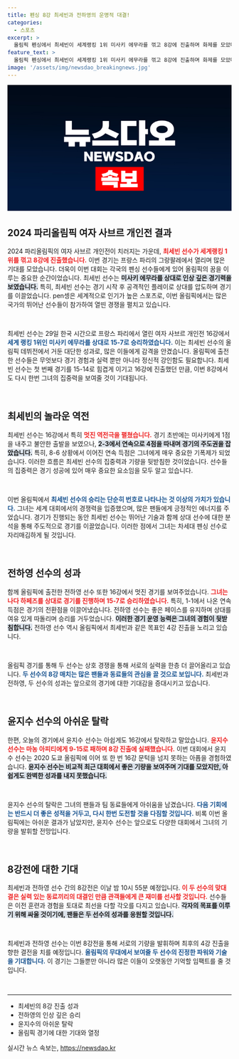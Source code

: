 ```yaml
---
title: 펜싱 8강 최세빈과 전하영의 운명적 대결!
categories:
  - 스포츠
excerpt: >
  올림픽 펜싱에서 최세빈이 세계랭킹 1위 미사키 에무라를 꺾고 8강에 진출하며 화제를 모았다. 한편 윤지수는 16강에서 탈락했다. 최세빈과 전하영의 동상대결이 기다려진다!
feature_text: >
  올림픽 펜싱에서 최세빈이 세계랭킹 1위 미사키 에무라를 꺾고 8강에 진출하며 화제를 모았다. 한편 윤지수는 16강에서 탈락했다. 최세빈과 전하영의 동상대결이 기다려진다!
image: '/assets/img/newsdao_breakingnews.jpg'
---
```


<p><img src="/assets/img/newsdao_breakingnews.jpg" alt="ontimetimes 속보" /></p>

<h2 data-ke-size="size26">2024 파리올림픽 여자 사브르 개인전 결과</h2>

<p data-ke-size="size16">2024 파리올림픽의 여자 사브르 개인전이 치러지는 가운데, <b><span style="color: #ee2323;">최세빈 선수가 세계랭킹 1위를 꺾고 8강에 진출했습니다.</span></b> 이번 경기는 프랑스 파리의 그랑팔레에서 열리며 많은 기대를 모았습니다. 더욱이 이번 대회는 각국의 펜싱 선수들에게 있어 올림픽의 꿈을 이루는 중요한 순간이었습니다. 최세빈 선수는 <b><span style="background-color: #21538527;">미사키 에무라를 상대로 인상 깊은 경기력을 보였습니다.</span></b> 특히, 최세빈 선수는 경기 시작 후 공격적인 플레이로 상대를 압도하며 경기를 이끌었습니다. pen셍은 세계적으로 인기가 높은 스포츠로, 이번 올림픽에서는 많은 국가의 뛰어난 선수들이 참가하여 열띤 경쟁을 펼치고 있습니다.</p>

<p data-ke-size="size16">&nbsp;</p>

<p data-ke-size="size16">최세빈 선수는 29일 한국 시간으로 프랑스 파리에서 열린 여자 사브르 개인전 16강에서 <b><span style="color: #1a5490;">세계 랭킹 1위인 미사키 에무라를 상대로 15-7로 승리하였습니다.</span></b> 이는 최세빈 선수의 올림픽 데뷔전에서 거둔 대단한 성과로, 많은 이들에게 감격을 안겼습니다. 올림픽에 출전한 선수들은 무엇보다 경기 경험과 실력 뿐만 아니라 정신적 강인함도 필요합니다. 최세빈 선수는 첫 번째 경기를 15-14로 힘겹게 이기고 16강에 진출했던 만큼, 이번 8강에서도 다시 한번 그녀의 집중력을 보여줄 것이 기대됩니다.</p>

<p data-ke-size="size16">&nbsp;</p>

<h2 data-ke-size="size26">최세빈의 놀라운 역전</h2>

<p data-ke-size="size16">최세빈 선수는 16강에서 특히 <b><span style="color: #ee2323;">멋진 역전극을 펼쳤습니다.</span></b> 경기 초반에는 미사키에게 1점을 내주고 불안한 출발을 보였으나, <b><span style="background-color: #21538527;">2-3에서 연속으로 4점을 따내며 경기의 주도권을 잡았습니다.</span></b> 특히, 8-6 상황에서 이어진 연속 득점은 그녀에게 매우 중요한 기폭제가 되었습니다. 이러한 흐름은 최세빈 선수의 집중력과 기량을 뒷받침한 것이었습니다. 선수들의 집중력은 경기 성공에 있어 매우 중요한 요소임을 모두 알고 있습니다.</p>

<p data-ke-size="size16">&nbsp;</p>

<p data-ke-size="size16">이번 올림픽에서 <b><span style="color: #1a5490;">최세빈 선수의 승리는 단순히 번호로 나타나는 것 이상의 가치가 있습니다.</span></b> 그녀는 세계 대회에서의 경쟁력을 입증했으며, 많은 팬들에게 긍정적인 에너지를 주었습니다. 경기가 진행되는 동안 최세빈 선수는 뛰어난 기술과 함께 상대 선수에 대한 분석을 통해 주도적으로 경기를 이끌었습니다. 이러한 점에서 그녀는 차세대 펜싱 선수로 자리매김하게 될 것입니다.</p>

<p data-ke-size="size16">&nbsp;</p>

<h2 data-ke-size="size26">전하영 선수의 성과</h2>

<p data-ke-size="size16">함께 올림픽에 출전한 전하영 선수 또한 16강에서 멋진 경기를 보여주었습니다. <b><span style="color: #ee2323;">그녀는 나다 하페즈를 상대로 경기를 진행하며 15-7로 승리하였습니다.</span></b> 특히, 1-1에서 나온 연속 득점은 경기의 전환점을 이끌어냈습니다. 전하영 선수는 좋은 페이스를 유지하며 상대를 여유 있게 따돌리며 승리를 거두었습니다. <b><span style="background-color: #21538527;">이러한 경기 운영 능력은 그녀의 경험이 뒷받침합니다.</span></b> 전하영 선수 역시 올림픽에서 최세빈과 같은 목표인 4강 진출을 노리고 있습니다.</p>

<p data-ke-size="size16">&nbsp;</p>

<p data-ke-size="size16">올림픽 경기를 통해 두 선수는 상호 경쟁을 통해 서로의 실력을 한층 더 끌어올리고 있습니다. <b><span style="color: #1a5490;">두 선수의 8강 매치는 많은 팬들과 동료들의 관심을 끌 것으로 보입니다.</span></b> 최세빈과 전하영, 두 선수의 성과는 앞으로의 경기에 대한 기대감을 증대시키고 있습니다.</p>

<p data-ke-size="size16">&nbsp;</p>

<h2 data-ke-size="size26">윤지수 선수의 아쉬운 탈락</h2>

<p data-ke-size="size16">한편, 오늘의 경기에서 윤지수 선수는 아쉽게도 16강에서 탈락하고 말았습니다. <b><span style="color: #ee2323;">윤지수 선수는 마농 아피티에게 9-15로 패하며 8강 진출에 실패했습니다.</span></b> 이번 대회에서 윤지수 선수는 2020 도쿄 올림픽에 이어 또 한 번 16강 문턱을 넘지 못하는 아픔을 경험하였습니다. <b><span style="background-color: #21538527;">윤지수 선수는 비교적 최근 대회에서 좋은 기량을 보여주며 기대를 모았지만, 아쉽게도 완벽한 성과를 내지 못했습니다.</span></b></p>

<p data-ke-size="size16">&nbsp;</p>

<p data-ke-size="size16">윤지수 선수의 탈락은 그녀의 팬들과 팀 동료들에게 아쉬움을 남겼습니다. <b><span style="color: #1a5490;">다음 기회에는 반드시 더 좋은 성적을 거두고, 다시 한번 도전할 것을 다짐할 것입니다.</span></b> 비록 이번 올림픽에는 아쉬운 결과가 남았지만, 윤지수 선수는 앞으로도 다양한 대회에서 그녀의 기량을 발휘할 전망입니다.</p>

<p data-ke-size="size16">&nbsp;</p>

<h2 data-ke-size="size26">8강전에 대한 기대</h2>

<p data-ke-size="size16">최세빈과 전하영 선수 간의 8강전은 이날 밤 10시 55분 예정입니다. <b><span style="color: #ee2323;">이 두 선수의 맞대결은 실력 있는 동료끼리의 대결인 만큼 관객들에게 큰 재미를 선사할 것입니다.</span></b> 선수들은 이전 훈련과 경험을 토대로 최선을 다할 각오를 다지고 있습니다. <b><span style="background-color: #21538527;">각자의 목표를 이루기 위해 싸울 것이기에, 팬들은 두 선수의 성과를 응원할 것입니다.</span></b></p>

<p data-ke-size="size16">&nbsp;</p>

<p data-ke-size="size16">최세빈과 전하영 선수는 이번 8강전을 통해 서로의 기량을 발휘하며 최후의 4강 진출을 향한 결전을 치를 예정입니다. <b><span style="color: #1a5490;">올림픽의 무대에서 보여줄 두 선수의 진정한 파워와 기술을 기대합니다.</span></b> 이 경기는 그들뿐만 아니라 많은 이들이 오랫동안 기억할 임팩트를 줄 것입니다.</p>

<p data-ke-size="size16">&nbsp;</p>

<hr style="height:  1px; border:none; border-top: 1px solid #e1e1e1;"/>

<ul>
    <li>최세빈의 8강 진출 성과</li>
    <li>전하영의 인상 깊은 승리</li>
    <li>윤지수의 아쉬운 탈락</li>
    <li>올림픽 경기에 대한 기대와 열정</li>
</ul>
실시간 뉴스 속보는, <a href="https://newsdao.kr" rel="dofollow">https://newsdao.kr</a>


